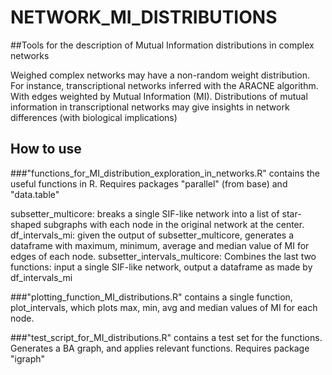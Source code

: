 # NETWORK_MI_DISTRIBUTIONS
##Tools for the description of Mutual Information distributions in complex networks

Weighed complex networks may have a non-random weight distribution.
For instance, transcriptional networks inferred with the ARACNE algorithm. With edges weighted by Mutual Information (MI).
Distributions of mutual information  in transcriptional networks may give insights in network differences (with biological implications)

## How to use

###"functions_for_MI_distribution_exploration_in_networks.R" contains the useful functions in R. 
Requires packages "parallel" (from base) and "data.table"

 subsetter_multicore: breaks a single SIF-like network into a list of star-shaped subgraphs with each node in the original network at the center.
 df_intervals_mi: given the output of subsetter_multicore, generates a dataframe with maximum, minimum, average and median value of MI for edges of each node. 
 subsetter_intervals_multicore: Combines the last two functions: input a single SIF-like network, output a dataframe as made by df_intervals_mi

###"plotting_function_MI_distributions.R" contains a single function, plot_intervals, which plots max, min, avg and median values of MI for each node. 

###"test_script_for_MI_distributions.R" contains a test set for the functions. Generates a BA graph, and applies relevant functions. 
Requires package "igraph"

